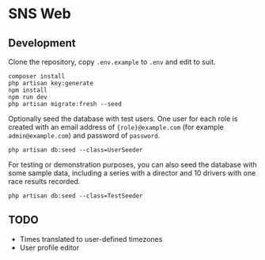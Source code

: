 # SNS Web

## Development

Clone the repository, copy `.env.example` to `.env` and edit to suit.

```
composer install
php artisan key:generate
npm install
npm run dev
php artisan migrate:fresh --seed
```

Optionally seed the database with test users. One user for each role is
created with an email address of `{role}@example.com` (for example
`admin@example.com`) and password of `password`.
```
php artisan db:seed --class=UserSeeder
```
For testing or demonstration purposes, you can also seed the database with
some sample data, including a series with a director and 10 drivers with
one race results recorded.
```
php artisan db:seed --class=TestSeeder
```

## TODO

* Times translated to user-defined timezones
* User profile editor
